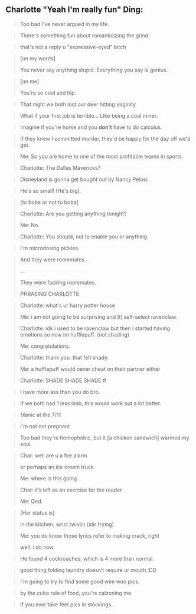 ## Charlotte "Yeah I'm really fun" Ding:

> Too bad I've never argued in my life.

> There's something fun about romanticizing the grind.

> that's not a reply u "expressive-eyed" bitch

> [on my words]
> 
> You never say anything stupid. Everything you say is genius.

> [on me]
>
> You're so cool and hip.

> That night we both lost our deer hitting virginity

> What if your first job is terrible... LIke being a coal miner.

> Imagine if you're horse and you **don't** have to do calculus.

> If they knew I committed murder, they'd be happy for the day off we'd get.

> Me: So you are home to one of the most profitable teams in sports.
>
> Charlotte: The Dallas Mavericks?

> Disneyland is gonna get bought out by Nancy Pelosi.

> He's so small! (He's big).

> [to boba or not to boba]
>
> Charlotte: Are you getting anything tonight?
>
> Me: No.
>
> Charlotte: You should, not to enable you or anything.

> I'm microdosing pickles.

> And they were roommates.
> 
> ...
> 
> They were fucking roommates.
>
> PHRASING CHARLOTTE

> Charlotte: what's ur harry potter house
>
> Me: i am not going to be surprising and [I] self-select ravenclaw.
>
> Charlotte: idk i used to be ravenclaw but then i started having emotions so now im hufflepuff. (not shading)
>
> Me: congratulations.
>
> Charlotte: thank you. that felt shady.
> 
> Me: a hufflepuff would never cheat on their partner either
>
> Charlotte: SHADE SHADE SHADE tf

> I have more ass than you do bro.

> If we both had 1 less limb, this would work out a lot better.

> Manic at the 7/11

> I'm not not pregnant

> Too bad they're homophobic, but it [a chicken sandwich] warmed my soul.

> Char: well are u a fire alarm
>
> or perhaps an ice cream truck
>
> Me: where is this going
>
> Char: it’s left as an exercise for the reader
>
> Me: Qed.

> [Her status is]
>
> in the kitchen, wrist twistin (stir frying)
>
> Me: you do know those lyrics refer to making crack, right
>
> well. i do now  

> He found 4 cockroaches, which is 4 more than normal.

> good thing folding laundry doesn’t require ur mouth :DD

> I'm going to try to find some good wee woo pics. 

> by the cube rule of food, you're calzoning me.

> If you ever take feet pics in stockings...
